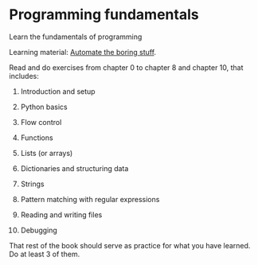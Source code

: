 # Programming fundamentals

Learn the fundamentals of programming

Learning material: [Automate the boring stuff](https://automatetheboringstuff.com/).

Read and do exercises from chapter 0 to chapter 8 and chapter 10, that includes:

1. Introduction and setup

2. Python basics

3. Flow control

4. Functions

5. Lists (or arrays)

6. Dictionaries and structuring data

7. Strings

8. Pattern matching with regular expressions

9. Reading and writing files

10. Debugging

That rest of the book should serve as practice for what you have learned. Do at least 3 of them.   